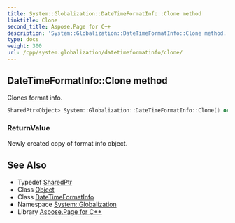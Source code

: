 ```yaml
---
title: System::Globalization::DateTimeFormatInfo::Clone method
linktitle: Clone
second_title: Aspose.Page for C++
description: 'System::Globalization::DateTimeFormatInfo::Clone method. Clones format info in C++.'
type: docs
weight: 300
url: /cpp/system.globalization/datetimeformatinfo/clone/
---
```

## DateTimeFormatInfo::Clone method


Clones format info.

```cpp
SharedPtr<Object> System::Globalization::DateTimeFormatInfo::Clone() override
```


### ReturnValue

Newly created copy of format info object.

## See Also

* Typedef [SharedPtr](../../../system/sharedptr/)
* Class [Object](../../../system/object/)
* Class [DateTimeFormatInfo](../)
* Namespace [System::Globalization](../../)
* Library [Aspose.Page for C++](../../../)
